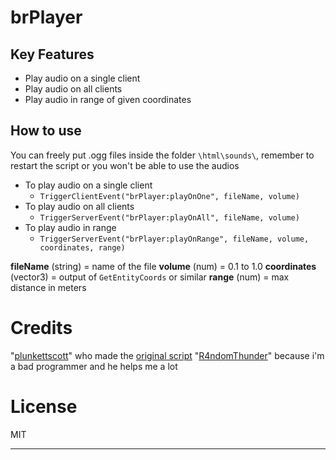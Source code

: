 # brPlayer

## Key Features
- Play audio on a single client
- Play audio on all clients
- Play audio in range of given coordinates

## How to use
You can freely put .ogg files inside the folder `\html\sounds\`, remember to restart the script or you won't be able to use the audios

 - To play audio on a single client
	 - `TriggerClientEvent("brPlayer:playOnOne", fileName, volume)`
- To play audio on all clients
	- `TriggerServerEvent("brPlayer:playOnAll", fileName, volume)`
- To play audio in range
	- `TriggerServerEvent("brPlayer:playOnRange", fileName, volume, coordinates, range)`

**fileName** (string) = name of the file
**volume** (num) = 0.1 to 1.0
**coordinates** (vector3) = output of `GetEntityCoords` or similar
**range** (num) = max distance in meters

# Credits
"[plunkettscott](https://github.com/plunkettscott)" who made the [original script](https://github.com/plunkettscott/interact-sound)
"[R4ndomThunder](https://github.com/R4ndomThunder)" because i'm a bad programmer and he helps me a lot

# License
MIT

***
